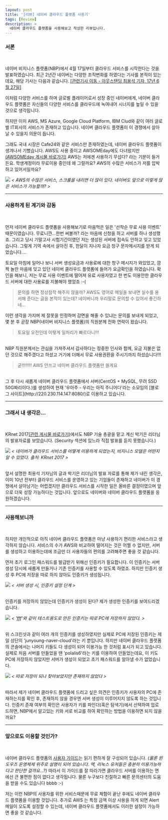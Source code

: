 ```yaml
---
layout: post
title: '[리뷰] 네이버 클라우드 플랫폼 사용기'
tags: [Review]
description: >
  네이버 클라우드 플랫폼을 사용해보고 작성한 리뷰입니다.    
---
```


### 서론  
<br/>

네이버 비지니스 플랫폼(NBP)에서 4월 17일부터 클라우드 서비스를 시작한다는 것을 발표하였습니다. 최근 2년간 네이버는 다양한 조직변화를 하였다는 기사를 본적이 있는데요, 해당 기사는 다음과 같습니다. [[관련기사 이동 - 아웃스탠딩 최용석 기자, 17년 6월 27일]](http://outstanding.kr/naver20170627/)  

이처럼 다양한 서비스를 하며 글로벌 플레이어로서 성장 중인 네이버에게, 네이버 클라우드 플랫폼은 자신들의 다양한 서비스를 클라우드에 녹여내어 시너지를 높일 수 있을 것으로 생각됩니다.  

하지만 이미 AWS, MS Azure, Google Cloud Platform, IBM Clud와 같이 여러 글로벌 IT회사의 서비스가 존재하고 있습니다. 네이버 클라우드 플랫폼이 이 경쟁에서 살아날 수 있을지 의문이 듭니다.  

그래도 국내 시장은 Cafe24와 같은 서비스만 존재하였는데, 네이버 클라우드 플랫폼이 생겨나서 기뻤습니다. AWS도 사용 중이고 AWSOMEday에도 다녀왔지만 [(AWSOMEday 게시물 바로가기)](https://sauber92.github.io/2017/03/20/awsomeday/) AWS는 저에겐 사용하기 무섭다? 라는 기분이 들거든요. 학생계정이라 무료이용 중인데 왜 그럴까요? AWS의 수많은 서비스가 저를 압박하고 있어서일까요?  

![](/public/img/review/ncloud-1.png)
*< AWS의 수많은 서비스, 스크롤을 내리면 더 많이 있다. 네이버도 앞으로 이렇게 많은 서비스가 가능할까? >*
<br/>

***

### 사용하게 된 계기와 감동
<br/>

먼저 네이버 클라우드 플랫폼을 사용해보기로 마음먹은 일은 '선착순 무료 사용 이벤트' 때문이였습니다. 무료니깐...한번 써볼까? 라는 마음에 신청을 하고 서버를 하나 생성했죠. 그리고 당시 기말고사 시험기간이였던 저는 생성된 서버에 접속도 안하고 잊고 있었습니다. 그렇게 기억 속에서 살아진 후, 한달이 지나자 요금 청구 문자메시지를 받게 되었습니다....  

토요일 아침에 일어나 보니 서버 생성요금과 사용료에 대한 청구 메시지가 와있었고, 깜짝 놀란 마음에 잊고 있던 네이버 클라우드 플랫폼에 들어가 요금확인을 하였습니다. 확인을 해보니, 저는 무료 사용 이벤트에 떨어져 유료 사용자였고 한 번도 이용안한 클라우드 서버에 대한 사용료를 지불해야 했었죠 :-(  



> 문의를 하면 정상참작 해주지 않을까? AWS도 영어로 메일을 보내면 실수를 용서해 준다는 글을 본적이 있는데? 네이버니까 우리말로 문의할 수 있어서 좋긴하네...



이런 생각을 가지며 제 잘못을 인정하며 감면을 해줄 수 있냐는 문의를 보내게 되었고, 몇 분 후 곧장 NBP(네이버 비지니스 플랫폼)의 직원분께 전화 연락이 왔습니다.  



> 토요일 오전인데 이렇게 일처리가 빠르다니!!!  

<br/>
NBP 직원분께서는 관심을 가져주셔서 감사하다는 정중한 인사와 함께, 요금 지불은 없던 것으로 해주겠다고 하셨고 거기에 더해서 무료 사용권환을 주시기까지 하셨습니다!!!  



> 굳!!!!!!!! AWS 안쓰고 네이버 클라우드 플랫폼만 쓸게요  

<br/>
그 후 다시 새롭게 네이버 클라우드 플랫폼에서 서버(CentOS + MySQL, 무려 SSD 50G짜리이다.)를 생성하여 현재 '우아주 - 우리는 아직 주니어다'라는 소모임의 [블로그 사이트](http://220.230.114.147:8080/)로 이용하고 있습니다.  

***

### 그래서 내 생각은...
<br/>

KRnet 2017[(관련 게시물 바로가기)](https://sauber92.github.io/2017/07/03/krnet2017/)에서도 NBP 기술 총괄을 맡고 계신 박기은 리더님의 발표자료를 보았습니다. (Security 섹션에 있느라 직접 발표를 듣지 못했습니다.)  

![](/public/img/review/ncloud-2.png)
*< 네이버가 클라우드 서비스를 어떻게 이용하게 되었는지, 비지니스 모델은 어떤지 알 수 있었다. 출처: KRnet 2017 >*  
<br/>

앞서 설명한 최용석 기자님의 글과 박기은 리더님의 발표 자료를 통해 제가 내린 생각은, 이미 10년 전부터 클라우드 서비스를 운영하고 있는 기업들이 존재하고 네이버가 이 경쟁에서 살아남기는 어렵겠지만 클라우드 서비스를 시작한 일은 올바른 결정이였으며 앞으로 더욱 성장 가능하다는 것입니다. 앞으로도 네이버와 네이버 클라우드 플랫폼을 응원하겠습니다.  

***

### 사용해보니까  
<br/>

하지만 개인적으로 아직 네이버 클라우드 플랫폼은 마냥 사용하기 편리한 서비스라고 생각하지 않습니다. 서비스의 수가 AWS와 비교하여 떨어지는 것은 어쩔 수 없지만, 서버를 생성하고 이용하는데에 조금만 더 사용자들의 편의를 고려해주면 좋을 것 같습니다.  

먼저 초기 로그인 패스워드를 발급받기 위해선 인증키가 필요합니다. 이 인증키는 서버 생성 당시에 새롭게 만들거나 기존 인증키를 사용할 수 있도록 하였죠. 하지만 인증키 생성 후 PC에 저장을 따로 하지 않아도 인증키가 생성됩니다.  

![](/public/img/review/ncloud-4.png)
*< 서버 생성 시, 인증키 설정 단계 >*  
<br/>

인증키를 저장하지 않았는데 인증키가 생성이 된다? 제가 생성한 인증키를 보여드리겠습니다.  

![](/public/img/review/ncloud-5.png)
*< 'fff'와 같이 테스트용도로 만든 인증키는 따로 PC에 저장하지 않았다. >*  
<br/>  

위 스크린샷과 같이 여러 개의 인증키를 생성하였지만 실제로 PC에 저장된 인증키는 제일 상단의 'junyoung-naver-cloud'라는 키 뿐입니다. 하지만 네이버 클라우드 플랫폼의 콘솔에서는 나머지 키들도 다 생성이 되어 이용가능 한 것처럼 표시가 되고 있습니다. 실제로 처음 서버를 만들었을 땐 'polalis6'라는 키를 이용하여 만들었는데요, 이 키도 PC에 저장하지 않았지만 서버가 생성이 되었고 초기 패스워드를 알아낼 수가 없었습니다.  

![](/public/img/review/ncloud-6.png)
*< 따로 저장이 되나 찾아보았지만 존재하지 않았다 >*    
<br/>

따라서 제가 네이버 클라우드 플랫폼에 드리고 싶은 의견은 인증키가 사용자의 PC에 존재하는지를 확인 후, 존재하지 않을 경우엔 서버 생성이 이루어지지 않도록 하는 것입니다. 인증키 존재 여부의 확인은 사용자가 키를 파인더(혹은 탐색기)에서 선택하여 업로드하면, NBP에서 알고있는 키와 서로 비교를 하여 확인하는 방법을 이용하면 되지 않을까요?  

***

### 앞으로도 이용할 것인가?  
<br/>  

네이버 클라우드 플랫폼의 [사용자 가이드](https://www.ncloud.com/service/guide/compute-1-1-v2)는 읽기 편하게 잘 구성되어 있습니다. *(물론 윈도우즈 운영체제 위주로 설명이 되어 있습니다. 맥, 리눅스 유저들은 충분히 이용가능하다고 판단한 걸까요...?)* 따라서 이 가이드를 잘 따라가면 클라우드 서버를 이용하는 면에선 큰 불편한 점이 없다고 생각됩니다. 물론 누구보다 친절하고 빠른 문의센터의 도움을 받을 수도 있습니다 bbbb :-)  

저는 이런 NBP의 사용자를 위한 서비스때문에 무료 체험이 끝난 후에도 네이버 클라우드 플랫폼을 이용할 것입니다. 추가로 AWS 는 특정 금액 이상 사용을 하게 되면 Alert 메일이 오도록 설정할 수 있는데, 네이버 클라우드 플랫폼에서도 이러한 설정이 가능하면 좋을 것 같습니다.  